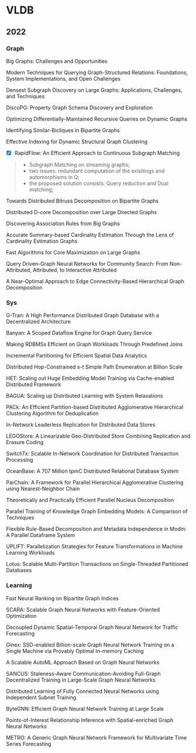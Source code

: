 # VLDB

## 2022

### Graph

Big Graphs: Challenges and Opportunities

Modern Techniques for Querying Graph-Structured Relations: Foundations, System Implementations, and Open Challenges

Densest Subgraph Discovery on Large Graphs: Applications, Challenges, and Techniques

DiscoPG: Property Graph Schema Discovery and Exploration

Optimizing Differentially-Maintained Recursive Queries on Dynamic Graphs

Identifying Similar-Bicliques in Bipartite Graphs

Effective Indexing for Dynamic Structural Graph Clustering

- [x] RapidFlow: An Efficient Approach to Continuous Subgraph Matching
> - Subgraph Matching on streaming graphs;
> - two issues: redundant computation of the exisitings and automorphisms in Q;
> - the proposed solution consists: Query reduction and Dual matching;

Towards Distributed Bitruss Decomposition on Bipartite Graphs

Distributed D-core Decomposition over Large Directed Graphs

Discovering Association Rules from Big Graphs

Accurate Summary-based Cardinality Estimation Through the Lens of Cardinality Estimation Graphs

Fast Algorithms for Core Maximization on Large Graphs

Query Driven-Graph Neural Networks for Community Search: From Non-Attributed, Attributed, to Interactive Attributed

A Near-Optimal Approach to Edge Connectivity-Based Hierarchical Graph Decomposition

### Sys

G-Tran: A High Performance Distributed Graph Database with a Decentralized Architecture

Banyan: A Scoped Dataflow Engine for Graph Query Service

Making RDBMSs Efficient on Graph Workloads Through Predefined Joins

Incremental Partitioning for Efficient Spatial Data Analytics

Distributed Hop-Constrained s-t Simple Path Enumeration at Billion Scale

HET: Scaling out Huge Embedding Model Training via Cache-enabled Distributed Framework

BAGUA: Scaling up Distributed Learning with System Relaxations

PACk: An Efficient Partition-based Distributed Agglomerative Hierarchical Clustering Algorithm for Deduplication

In-Network Leaderless Replication for Distributed Data Stores

LEGOStore: A Linearizable Geo-Distributed Store Combining Replication and Erasure Coding

SwitchTx: Scalable In-Network Coordination for Distributed Transaction Processing

OceanBase: A 707 Million tpmC Distributed Relational Database System

ParChain: A Framework for Parallel Hierarchical Agglomerative Clustering using Nearest-Neighbor Chain

Theoretically and Practically Efficient Parallel Nucleus Decomposition

Parallel Training of Knowledge Graph Embedding Models: A Comparison of Techniques

Flexible Rule-Based Decomposition and Metadata Independence in Modin: A Parallel Dataframe System

UPLIFT: Parallelization Strategies for Feature Transformations in Machine Learning Workloads

Lotus: Scalable Multi-Partition Transactions on Single-Threaded Partitioned Databases

### Learning

Fast Neural Ranking on Bipartite Graph Indices

SCARA: Scalable Graph Neural Networks with Feature-Oriented Optimization

Decoupled Dynamic Spatial-Temporal Graph Neural Network for Traffic Forecasting

Ginex: SSD-enabled Billion-scale Graph Neural Network Training on a Single Machine via Provably Optimal In-memory Caching

A Scalable AutoML Approach Based on Graph Neural Networks

SANCUS: Staleness-Aware Communication-Avoiding Full-Graph Decentralized Training in Large-Scale Graph Neural Networks

Distributed Learning of Fully Connected Neural Networks using Independent Subnet Training

ByteGNN: Efficient Graph Neural Network Training at Large Scale

Points-of-Interest Relationship Inference with Spatial-enriched Graph Neural Networks

METRO: A Generic Graph Neural Network Framework for Multivariate Time Series Forecasting

